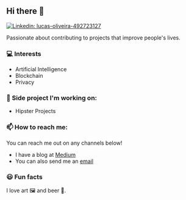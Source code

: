 ## Hi there 👋

[![Linkedin: lucas-oliveira-492723127](https://img.shields.io/badge/-Lucas%20Olivera-blue?style=flat-square&logo=Linkedin&logoColor=white&link=https://www.linkedin.com/in/lucas-oliveira-492723127/)](https://www.linkedin.com/in/lucas-oliveira-492723127/)

Passionate about contributing to projects that improve people's lives.

### 💻 Interests

- Artificial Intelligence
- Blockchain
- Privacy

### 🔭 Side project I'm working on:

- Hipster Projects

### 📫 How to reach me:

You can reach me out on any channels below!

- I have a blog at [Medium](https://medium.com/@lucasoliveiras)
- You can also send me an [email](mailto:oliveirasp6@gmail.com)

### 😃 Fun facts

I love art 🖼️ and beer 🍺.
